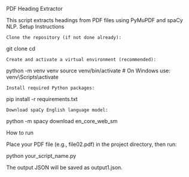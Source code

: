 PDF Heading Extractor

This script extracts headings from PDF files using PyMuPDF and spaCy NLP.
Setup Instructions

    Clone the repository (if not done already):

git clone <your-repo-url>
cd <your-repo-folder>

    Create and activate a virtual environment (recommended):

python -m venv venv
source venv/bin/activate   # On Windows use: venv\Scripts\activate

    Install required Python packages:

pip install -r requirements.txt

    Download spaCy English language model:

python -m spacy download en_core_web_sm

How to run

Place your PDF file (e.g., file02.pdf) in the project directory, then run:

python your_script_name.py

The output JSON will be saved as output1.json.
